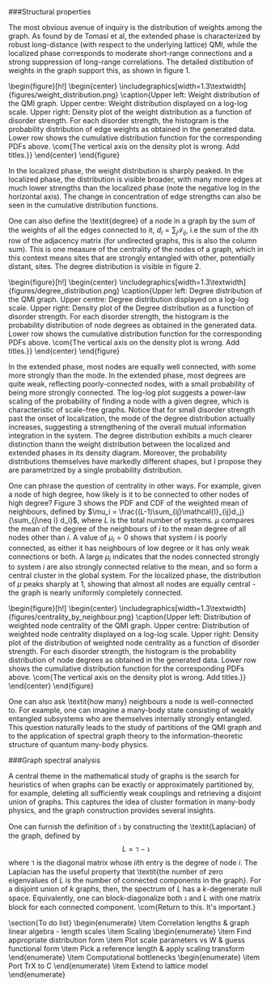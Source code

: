###Structural properties

The most obvious avenue of inquiry is the distribution of weights among the graph. As found by de Tomasi et al, the extended phase is characterized by robust long-distance (with respect to the underlying lattice) QMI, while the localized phase corresponds to moderate short-range connections and a strong suppression of long-range correlations. The detailed distibution of weights in the graph support this, as shown in figure 1.

\begin{figure}[h!]
\begin{center}
\includegraphics[width=1.3\textwidth]{figures/weight_distribution.png}
\caption{Upper left: Weight distribution of the QMI graph. Upper centre: Weight distribution displayed on a log-log scale. Upper right: Density plot of the weight distribution as a function of disorder strength. For each disorder strength, the histogram is the probability distribution of edge weights as obtained in the generated data. Lower row shows the cumulative distribution function for the corresponding PDFs above. \com{The vertical axis on the density plot is wrong. Add titles.}}
\end{center}
\end{figure}


In the localized phase, the weight distribution is sharply peaked. In the localized phase, the distribution is visible broader, with many more edges at much lower strengths than the localized phase (note the negative log in the horizontal axis). The change in concentration of edge strengths can also be seen in the cumulative distribution functions.

One can also define the \textit{degree} of a node in a graph by the sum of the weights of all the edges connected to it, $d_i = \sum_j \mathcal{I}_{ij}$, i.e the sum of the $i$th row of the adjacency matrix (for undirected graphs, this is also the column sum). This is one measure of the centrality of the nodes of a graph, which in this context means sites that are strongly entangled with other, potentially distant, sites. The degree distribution is visible in figure 2. 

\begin{figure}[h!]
\begin{center}
\includegraphics[width=1.3\textwidth]{figures/degree_distribution.png}
\caption{Upper left: Degree distribution of the QMI graph. Upper centre: Degree distribution displayed on a log-log scale. Upper right: Density plot of the Degree distribution as a function of disorder strength. For each disorder strength, the histogram is the probability distribution of node degrees as obtained in the generated data. Lower row shows the cumulative distribution function for the corresponding PDFs above. \com{The vertical axis on the density plot is wrong. Add titles.}}
\end{center}
\end{figure}

In the extended phase, most nodes are equally well connected, with some more strongly than the mode. In the extended phase, most degrees are quite weak, reflecting poorly-connected nodes, with a small probability of being more strongly connected. The log-log plot suggests a power-law scaling of the probability of finding a node with a given degree, which is characteristic of scale-free graphs. Notice that for small disorder strength past the onset of localization, the mode of the degree distribution actually increases, suggesting a strengthening of the overall mutual information integration in the system.  The degree distribution exhibits a much clearer distinction thann the weight distribution between the localized and extended phases in its density diagram. Moreover, the probability distributions themselves have markedly different shapes, but I propose they are parametrized by a single probability distribution.

One can phrase the question of centrality in other ways. For example, given a node of high degree, how likely is it to be connected to other nodes of high degree? Figure 3 shows the PDF and CDF of the weighted mean of neighbours, defined by $\mu_i = \frac{(L-1)\sum_{ij}\mathcal{I}_{ij}d_j}{\sum_{j\neq i} d_i}$, where $L$ is the total number of systems. $\mu$ compares the mean of the degree of the neighbours of $i$ to the mean degree of all nodes other than $i$.  A value of $\mu_i=0$ shows that system $i$ is poorly connected, as either it has neighbours of low degree or it has only weak connections or both. A large $\mu_i$ indicates that the nodes connected strongly to system $i$ are also strongly connected relative to the mean, and so form a central cluster in the global system. For the localized phase, the distribution of $\mu$ peaks sharply at 1, showing that almost all nodes are equally central - the graph is nearly uniformly completely connected. 

\begin{figure}[h!]
\begin{center}
\includegraphics[width=1.3\textwidth]{figures/centrality_by_neighbour.png}
\caption{Upper left: Distribution of weighted node centrality of the QMI graph. Upper centre: Distribution of weighted node centrality displayed on a log-log scale. Upper right: Density plot of the distribution of weighted node centrality as a function of disorder strength. For each disorder strength, the histogram is the probability distribution of node degrees as obtained in the generated data. Lower row shows the cumulative distribution function for the corresponding PDFs above. \com{The vertical axis on the density plot is wrong. Add titles.}}
\end{center}
\end{figure}

One can also ask \textit{how many} neighbours a node is well-connected to. For example, one can imagine a many-body state consisting of weakly entangled subsystems who are themselves internally strongly entangled. This question naturally leads to the study of partitions of the QMI graph and to the application of spectral graph theory to the information-theoretic structure of quantum many-body physics.

###Graph spectral analysis

A central theme in the mathematical study of graphs is the search for heuristics of when graphs can be exactly or approximately partitioned by, for example, deleting all sufficiently weak couplings and retrieving a disjoint union of graphs. This captures the idea of cluster formation in many-body physics, and the graph construction provides several insights. 

One can furnish the definition of $\gimel$ by constructing the \textit{Laplacian} of the graph, defined by 
$$
L = \daleth - \gimel
$$
where $\daleth$ is the diagonal matrix whose $ii$th entry is the degree of node $i$. The Laplacian has the useful property that \textit{the number of zero eigenvalues of $L$ is the number of connected components in the graph}. For a disjoint union of $k$ graphs, then, the spectrum of $L$ has a $k$-degenerate null space. Equivalently, one can block-diagonalize both $\gimel$ and $L$ with one matrix block for each connected component. 
\com{Return to this. It's important.}



\section{To do list}
\begin{enumerate}
    \item Correlation lengths & graph linear algebra - length scales
    \item Scaling
    \begin{enumerate}
        \item Find appropriate distribution form
        \item Plot scale parameters vs W & guess functional form
        \item Pick a reference length & apply scaling transform
    \end{enumerate}
    \item Computational bottlenecks
        \begin{enumerate}
            \item Port TrX to C
        \end{enumerate}
    \item Extend to lattice model
\end{enumerate}

